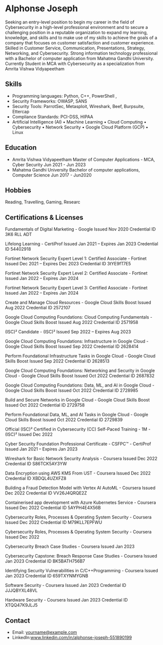 # Alphonse Joseph

Seeking an entry-level position to begin my career in the field of Cybersecurity in a high-level professional
environment and to secure a challenging position in a reputable organization to expand my learning, knowledge,
and skills and to make use of my skills to achieve the goals of a company that focuses on customer satisfaction
and customer experience.
Skilled in Customer Service, Communication, Presentations, Strategy, Networking, and Cybersecurity. Strong
information technology professional with a Bachelor of computer application from Mahatma Gandhi University.
Currently Student in MCA with Cybersecurity as a specialization from Amrita Vishwa Vidyapeetham

## Skills

- Programming languages: Python, C++, PowerShell ,
- Security Frameworks: OWASP, SANS
- Security Tools: ParrotSec, Metasploit, Wireshark, Beef, Burpsuite, Ettercap
- Compliance Standards: PCI-DSS, HIPAA
- Artificial Intelligence (AI) • Machine Learning • Cloud Computing • Cybersecurity • Network Security •
  Google Cloud Platform (GCP) • Linux 



## Education
- Amrita Vishwa Vidyapeetham Master of Computer Applications - MCA, Cyber Security    Jun 2021 - Jun 2023
- Mahatma Gandhi University Bachelor of computer applications, Computer Science        Jun 2017 - Jun2020

##  Hobbies
Reading, Travelling, Gaming, Researc

## Certifications & Licenses



Fundamentals of Digital Marketing - Google
Issued Nov 2020
Credential ID 3K6 RLL ADT



Lifelong Learning - CertiProf
Issued Jan 2021 – Expires Jan 2023
Credential ID 54402918


Fortinet Network Security Expert Level 1: Certified Associate - Fortinet
Issued Dec 2021 – Expires Dec 2023
Credential ID 3tYE9fT7E5



Fortinet Network Security Expert Level 2: Certified Associate - Fortinet
Issued Jan 2022 – Expires Jan 2024


Fortinet Network Security Expert Level 3: Certified Associate - Fortinet
Issued Jan 2022 – Expires Jan 2024


Create and Manage Cloud Resources - Google Cloud Skills Boost
Issued Aug 2022
Credential ID 2572107



Google Cloud Computing Foundations: Cloud Computing Fundamentals - Google Cloud Skills Boost
Issued Aug 2022
Credential ID 2571958



(ISC)² Candidate - (ISC)²
Issued Sep 2022 – Expires Aug 2023


Google Cloud Computing Foundations: Infrastructure in Google Cloud - Google Cloud Skills Boost
Issued Sep 2022
Credential ID 2628414



Perform Foundational Infrastructure Tasks in Google Cloud - Google Cloud Skills Boost
Issued Sep 2022
Credential ID 2628513



Google Cloud Computing Foundations: Networking and Security in Google Cloud - Google Cloud Skills Boost
Issued Oct 2022
Credential ID 2687832



Google Cloud Computing Foundations: Data, ML, and AI in Google Cloud - Google Cloud Skills Boost
Issued Oct 2022
Credential ID 2728985



Build and Secure Networks in Google Cloud - Google Cloud Skills Boost
Issued Oct 2022
Credential ID 2729758


Perform Foundational Data, ML, and AI Tasks in Google Cloud - Google Cloud Skills Boost
Issued Oct 2022
Credential ID 2729839



Official (ISC)² Certified in Cybersecurity (CC) Self-Paced Training - 1M - (ISC)²
Issued Dec 2022


Cyber Security Foundation Professional Certificate - CSFPC™ - CertiProf
Issued Jan 2021 – Expires Jan 2023


Wireshark for Basic Network Security Analysis - Coursera
Issued Dec 2022
Credential ID S86TCK5AY3YW


Data Encryption using AWS KMS From UST - Coursera
Issued Dec 2022
Credential ID XBDQL4UZXFZ8


Building a Fraud Detection Model with Vertex AI AutoML - Coursera
Issued Dec 2022
Credential ID VV26J4QRQE2Z



Containerised app development with Azure Kubernetes Service - Coursera
Issued Dec 2022
Credential ID 5AYPH4E4X56B



Cybersecurity Roles, Processes & Operating System Security - Coursera
Issued Dec 2022
Credential ID M79KLL7EPFWU



Cybersecurity Roles, Processes & Operating System Security - Coursera
Issued Dec 2022


Cybersecurity Breach Case Studies - Coursera
Issued Jan 2023


Cybersecurity Capstone: Breach Response Case Studies - Coursera
Issued Jan 2023
Credential ID BK5BATH756B7



Identifying Security Vulnerabilities in C/C++Programming - Coursera
Issued Jan 2023
Credential ID 659TXYNMYGNB



Software Security - Coursera
Issued Jan 2023
Credential ID JJJQBYXL48VL



Hardware Security - Coursera
Issued Jan 2023
Credential ID XTQQ47K9JLJ5

## Contact

- Email: yourname@example.com
- LinkedIn:www.linkedin.com/in/alphonse-joseph-551890199

